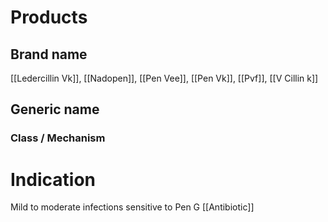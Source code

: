 # Products

## Brand name
[[Ledercillin Vk]], [[Nadopen]], [[Pen Vee]], [[Pen Vk]], [[Pvf]], [[V Cillin k]]

## Generic name


### Class / Mechanism


# Indication
Mild to moderate infections sensitive to Pen G
[[Antibiotic]]